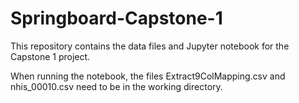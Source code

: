 # Springboard-Capstone-1
This repository contains the data files and Jupyter notebook for the Capstone 1 project.

When running the notebook, the files Extract9ColMapping.csv and nhis_00010.csv need to be in the working directory.

